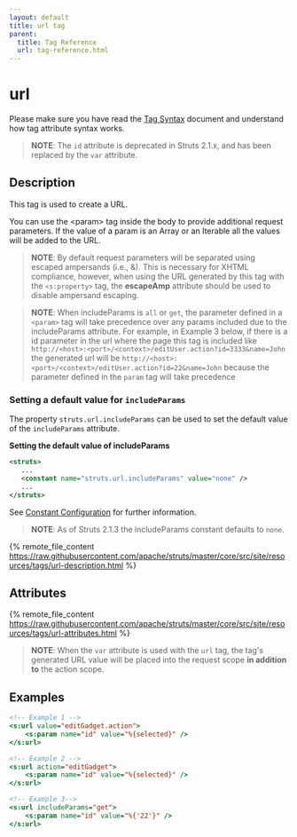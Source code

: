```yaml
---
layout: default
title: url tag
parent:
  title: Tag Reference
  url: tag-reference.html
---
```


# url

Please make sure you have read the [Tag Syntax](tag-syntax) document and understand how tag attribute syntax works.

> **NOTE**: The `id` attribute is deprecated in Struts 2.1.x, and has been replaced by the `var` attribute.

## Description

This tag is used to create a URL.

You can use the &lt;param&gt; tag inside the body to provide additional request parameters. If the value of a param 
is an Array or an Iterable all the values will be added to the URL.

> **NOTE**: By default request parameters will be separated using escaped ampersands (i.e., &amp;). This is necessary
> for XHTML compliance, however, when using the URL generated by this tag with the `<s:property>` tag, the **escapeAmp**
> attribute should be used to disable ampersand escaping.

> **NOTE**: When includeParams is `all` or `get`, the parameter defined in a `<param>` tag will take precedence over 
> any params included due to the includeParams attribute. For example, in Example 3 below, if there is a id parameter 
> in the url where the page this tag is included like `http://<host>:<port>/<context>/editUser.action?id=3333&name=John`
> the generated url will be `http://<host>:<port>/<context>/editUser.action?id=22&name=John`
> because the parameter defined in the `param` tag will take precedence

### Setting a default value for `includeParams`

The property `struts.url.includeParams` can be used to set the default value of the `includeParams` attribute.

**Setting the default value of includeParams**

```xml
<struts>
   ...
   <constant name="struts.url.includeParams" value="none" />
   ...
</struts>

```

See [Constant Configuration](../core-developers/constant-configuration) for further information.

> **NOTE**: As of Struts 2.1.3 the includeParams constant defaults to `none`. 

{% remote_file_content https://raw.githubusercontent.com/apache/struts/master/core/src/site/resources/tags/url-description.html %}

## Attributes

{% remote_file_content https://raw.githubusercontent.com/apache/struts/master/core/src/site/resources/tags/url-attributes.html %}

> **NOTE**: When the `var` attribute is used with the `url` tag, the tag's generated URL value will be placed into the request scope
> **in addition to** the action scope.

## Examples

```jsp
<!-- Example 1 -->
<s:url value="editGadget.action">
    <s:param name="id" value="%{selected}" />
</s:url>

<!-- Example 2 -->
<s:url action="editGadget">
    <s:param name="id" value="%{selected}" />
</s:url>

<!-- Example 3-->
<s:url includeParams="get">
    <s:param name="id" value="%{'22'}" />
</s:url>
```
